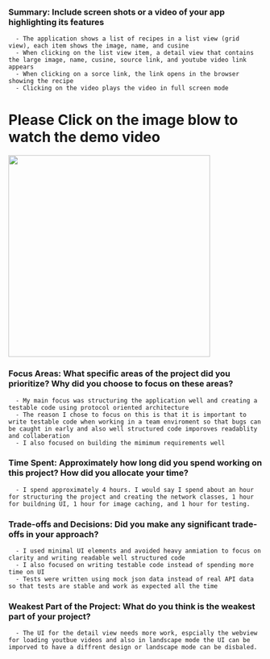 ### Summary: Include screen shots or a video of your app highlighting its features
      - The application shows a list of recipes in a list view (grid view), each item shows the image, name, and cusine
      - When clicking on the list view item, a detail view that contains the large image, name, cusine, source link, and youtube video link appears
      - When clicking on a sorce link, the link opens in the browser showing the recipe 
      - Clicking on the video plays the video in full screen mode

# Please Click on the image blow to watch the demo video
  <a href="https://drive.google.com/file/d/1gGaVHUchSMHWK6ZDfzRKsB1rtGweKWsH/view?usp=drive_link">
  <img src="https://github.com/user-attachments/assets/1acde691-971f-471c-af0d-e58749dc772d" width="400" />
 </a>



### Focus Areas: What specific areas of the project did you prioritize? Why did you choose to focus on these areas?
      - My main focus was structuring the application well and creating a testable code using protocol oriented architecture 
      - The reason I chose to focus on this is that it is important to write testable code when working in a team enviroment so that bugs can be caught in early and also well structured code imporoves readablity and collaberation
      - I also focused on building the mimimum requirements well

### Time Spent: Approximately how long did you spend working on this project? How did you allocate your time?
      - I spend approximately 4 hours. I would say I spend about an hour for structuring the project and creating the network classes, 1 hour for buildning UI, 1 hour for image caching, and 1 hour for testing.

### Trade-offs and Decisions: Did you make any significant trade-offs in your approach?
      - I used minimal UI elements and avoided heavy anmiation to focus on clarity and writing readable well structured code
      - I also focused on writing testable code instead of spending more time on UI
      - Tests were written using mock json data instead of real API data so that tests are stable and work as expected all the time
      
### Weakest Part of the Project: What do you think is the weakest part of your project?
      - The UI for the detail view needs more work, espcially the webview for loading youtbue videos and also in landscape mode the UI can be imporved to have a diffrent design or landscape mode can be disbaled.
